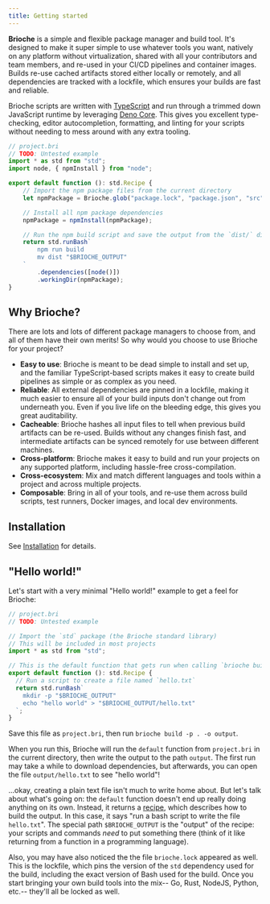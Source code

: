 ```yaml
---
title: Getting started
---
```


**Brioche** is a simple and flexible package manager and build tool. It's designed to make it super simple to use whatever tools you want, natively on any platform without virtualization, shared with all your contributors and team members, and re-used in your CI/CD pipelines and container images. Builds re-use cached artifacts stored either locally or remotely, and all dependencies are tracked with a lockfile, which ensures your builds are fast and reliable.

Brioche scripts are written with [TypeScript](https://www.typescriptlang.org/) and run through a trimmed down JavaScript runtime by leveraging [Deno Core](https://github.com/denoland/deno_core). This gives you excellent type-checking, editor autocompletion, formatting, and linting for your scripts without needing to mess around with any extra tooling.

```ts
// project.bri
// TODO: Untested example
import * as std from "std";
import node, { npmInstall } from "node";

export default function (): std.Recipe {
    // Import the npm package files from the current directory
    let npmPackage = Brioche.glob("package.lock", "package.json", "src");

    // Install all npm package dependencies
    npmPackage = npmInstall(npmPackage);

    // Run the npm build script and save the output from the `dist/` dir
    return std.runBash`
        npm run build
        mv dist "$BRIOCHE_OUTPUT"
    `
        .dependencies([node()])
        .workingDir(npmPackage);
}
```

## Why Brioche?

There are lots and lots of different package managers to choose from, and all of them have their own merits! So why would you choose to use Brioche for your project?

- **Easy to use**: Brioche is meant to be dead simple to install and set up, and the familiar TypeScript-based scripts makes it easy to create build pipelines as simple or as complex as you need.
- **Reliable**: All external dependencies are pinned in a lockfile, making it much easier to ensure all of your build inputs don't change out from underneath you. Even if you live life on the bleeding edge, this gives you great auditability.
- **Cacheable**: Brioche hashes all input files to tell when previous build artifacts can be re-used. Builds without any changes finish fast, and intermediate artifacts can be synced remotely for use between different machines.
- **Cross-platform**: Brioche makes it easy to build and run your projects on any supported platform, including hassle-free cross-compilation.
- **Cross-ecosystem**: Mix and match different languages and tools within a project and across multiple projects.
- **Composable**: Bring in all of your tools, and re-use them across build scripts, test runners, Docker images, and local dev environments.

## Installation

<!-- TODO: Add "Quick install" instructions here as well -->

See [Installation](./installation) for details.

## "Hello world!"

Let's start with a very minimal "Hello world!" example to get a feel for Brioche:

```ts
// project.bri
// TODO: Untested example

// Import the `std` package (the Brioche standard library)
// This will be included in most projects
import * as std from "std";

// This is the default function that gets run when calling `brioche build`
export default function (): std.Recipe {
  // Run a script to create a file named `hello.txt`
  return std.runBash`
    mkdir -p "$BRIOCHE_OUTPUT"
    echo "hello world" > "$BRIOCHE_OUTPUT/hello.txt"
  `;
}
```

Save this file as `project.bri`, then run `brioche build -p . -o output`.

When you run this, Brioche will run the `default` function from `project.bri` in the current directory, then write the output to the path `output`. The first run may take a while to download dependencies, but afterwards, you can open the file `output/hello.txt` to see "hello world"!

...okay, creating a plain text file isn't much to write home about. But let's talk about what's going on: the `default` function doesn't end up really doing anything on its own. Instead, it returns a [recipe](./core-concepts/recipes), which describes how to build the output. In this case, it says "run a bash script to write the file `hello.txt`". The special path `$BRIOCHE_OUTPUT` is the "output" of the recipe: your scripts and commands _need_ to put something there (think of it like returning from a function in a programming language).

Also, you may have also noticed the the file `brioche.lock` appeared as well. This is the lockfile, which pins the version of the `std` dependency used for the build, including the exact version of Bash used for the build. Once you start bringing your own build tools into the mix-- Go, Rust, NodeJS, Python, etc.-- they'll all be locked as well.
